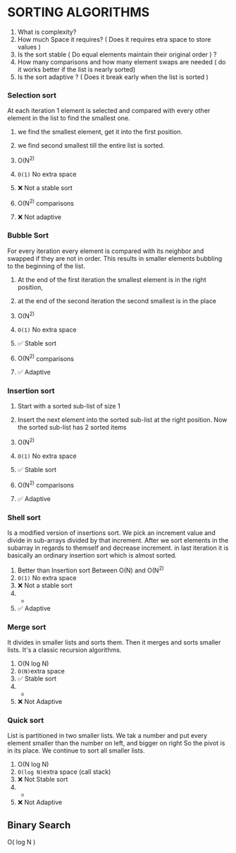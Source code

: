 # SORTING ALGORITHMS

1. What is complexity? 
2. How much Space it requires? ( Does it requires etra space to store values )
3. Is the sort stable ( Do equal elements maintain their original order ) ?
4. How many comparisons and how many element swaps are needed ( do it works better 
if the list is nearly sorted)
5. Is the sort adaptive ? ( Does it break early when the list is sorted )

### Selection sort 

At each iteration 1 element is selected and compared 
with every other element in the list to find the smallest one.
1. we find the smallest element, get it into the first position.
2. we find second smallest till the entire list is sorted.


1. <span>O(N<sup>2)</span> 
2. `O(1)` No extra space
3. ❌ Not a stable sort 
4. <span>O(N<sup>2)</span> comparisons
5. ❌ Not adaptive 

### Bubble Sort 

For every iteration every element is compared with its neighbor
and swapped if they are not in order.
This results in smaller elements bubbling to the beginning of the list.

1. At the end of the first iteration the smallest element is in the right position,
2. at the end of the second iteration the second smallest is in the place


1. <span>O(N<sup>2)</span>
2. `O(1)` No extra space
3. ✅ Stable sort 
4. <span>O(N<sup>2)</span> comparisons
5. ✅ Adaptive

### Insertion sort

1. Start with a sorted sub-list of size 1
2. Insert the next element into the sorted sub-list at the right position.
Now the sorted sub-list has 2 sorted items 

   
1. <span>O(N<sup>2)</span>
2. `O(1)` No extra space
3. ✅ Stable sort
4. <span>O(N<sup>2)</span> comparisons
5. ✅ Adaptive

### Shell sort 

Is a modified version of insertions sort. 
We pick an increment value and divide in sub-arrays divided by that increment.
After we sort elements in the subarray in regards to themself and decrease increment.
in last iteration it is basically an ordinary insertion sort which is almost sorted.

1. Better than Insertion sort  Between O(N) and <span>O(N<sup>2)</span>
2. `O(1)` No extra space
3. ❌ Not a stable sort
4. -
5. ✅ Adaptive

### Merge sort

It divides in smaller lists and sorts them.
Then it merges and sorts smaller lists.
It's a classic recursion algorithms.


1. <span>O(N log N)</span>
2. `O(N)`extra space
3. ✅ Stable sort
4. -
5. ❌ Not Adaptive

### Quick sort 

List is partitioned in two smaller lists. 
We tak a number and put every element smaller than the number on left, and bigger on right
So the pivot is in its place. 
We continue to sort all smaller lists.


1. <span>O(N log N)</span>
2. `O(log N)`extra space (call stack)
3. ❌ Not Stable sort
4. -
5. ❌ Not Adaptive


## Binary Search

<span>O( log N )</span>
